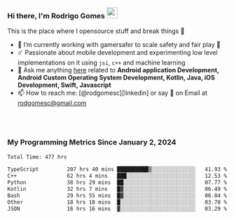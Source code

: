 
### Hi there, I'm Rodrigo Gomes <img src="https://media.giphy.com/media/hvRJCLFzcasrR4ia7z/giphy.gif" width="25px">
This is the place where I opensource stuff and break things 🤣
- 🔭 I’m currently working with gamersafer to scale safety and fair play 💜
- ☄️ Passionate about mobile development and experimenting low level implementations on it using `jsi`, `c++` and machine learning
- 💬 Ask me anything [here](https://github.com/rodgomesc/rodgomesc/issues) related to <b>Android application Development, Android Custom Operating System Development, Kotlin, Java, iOS Development, Swift, Javascript</b>
- 📫 How to reach me: [@rodgomesc][linkedin] or say 👋 on Email at [rodgomesc@gmail.com](mailto:rodgomesc@gmail.com)


<br/>

<!-- 
<picture>
  <img src="/github-metrics.svg" alt="Metrics">
</picture>
-->

</br>

### My Programming Metrics Since January 2, 2024 


<!--START_SECTION:waka-->

```txt
Total Time: 477 hrs

TypeScript         207 hrs 40 mins ██████████▒░░░░░░░░░░░░░░   41.93 %
C++                62 hrs 4 mins   ███░░░░░░░░░░░░░░░░░░░░░░   12.53 %
Python             38 hrs 29 mins  ██░░░░░░░░░░░░░░░░░░░░░░░   07.77 %
Kotlin             32 hrs 7 mins   █▓░░░░░░░░░░░░░░░░░░░░░░░   06.49 %
Bash               29 hrs 55 mins  █▓░░░░░░░░░░░░░░░░░░░░░░░   06.04 %
Other              18 hrs 18 mins  █░░░░░░░░░░░░░░░░░░░░░░░░   03.70 %
JSON               16 hrs 16 mins  ▓░░░░░░░░░░░░░░░░░░░░░░░░   03.29 %
```

<!--END_SECTION:waka-->
